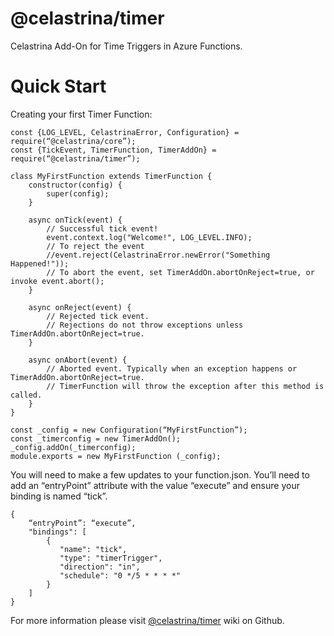 # @celastrina/timer

Celastrina Add-On for Time Triggers in Azure Functions.

# Quick Start

Creating your first Timer Function:

```
const {LOG_LEVEL, CelastrinaError, Configuration} = require(“@celastrina/core”);
const {TickEvent, TimerFunction, TimerAddOn} = require(“@celastrina/timer”);

class MyFirstFunction extends TimerFunction {
    constructor(config) {
        super(config);
    } 

    async onTick(event) {
        // Successful tick event!
		event.context.log("Welcome!", LOG_LEVEL.INFO);
		// To reject the event
		//event.reject(CelastrinaError.newError("Something Happened!"));
		// To abort the event, set TimerAddOn.abortOnReject=true, or invoke event.abort();
	}
	
	async onReject(event) {
	    // Rejected tick event.
	    // Rejections do not throw exceptions unless TimerAddOn.abortOnReject=true.
	}
	
	async onAbort(event) {
	    // Aborted event. Typically when an exception happens or TimerAddOn.abortOnReject=true.
	    // TimerFunction will throw the exception after this method is called.
	}
}
 
const _config = new Configuration(“MyFirstFunction”);
const _timerconfig = new TimerAddOn();
_config.addOn(_timerconfig);
module.exports = new MyFirstFunction (_config);
```

You will need to make a few updates to your function.json. You’ll need to add an “entryPoint” attribute with the value 
“execute” and ensure your binding is named “tick”.

```
{
    “entryPoint”: “execute”,
    "bindings": [
        {
           "name": "tick",
           "type": "timerTrigger",
           "direction": "in",
           "schedule": "0 */5 * * * *"
        }
    ]
}
```

For more information please visit [@celastrina/timer](https://github.com/celastrina/timer/wiki) wiki on Github.
